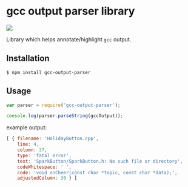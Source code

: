 # gcc output parser library

![](https://travis-ci.org/spark/gcc-output-parser.svg)

Library which helps annotate/highlight `gcc` output.

## Installation

```shell
$ npm install gcc-output-parser
```

## Usage

```javascript
var parser = require('gcc-output-parser');

console.log(parser.parseString(gccOutput));
```

example output:

```javascript
[ { filename: 'HolidayButton.cpp',
    line: 4,
    column: 37,
    type: 'fatal error',
    text: 'SparkButton/SparkButton.h: No such file or directory',
    codeWhitespace: ' ',
    code: 'void onCheer(const char *topic, const char *data);',
    adjustedColumn: 36 } ]
```
